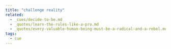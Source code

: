 ```yaml
---
title: "challenge reality"
related:
  - _cues/decide-to-be.md
  - _quotes/learn-the-rules-like-a-pro.md
  - _quotes/every-valuable-human-being-must-be-a-radical-and-a-rebel.md
tags:
  - cue
---
```

